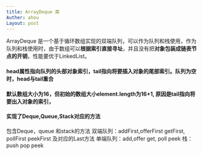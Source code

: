 ```yaml
---
title: ArrayDeque 类
Auther: ahou
Layout: post
---
```


ArrayDeque 是一个基于循环数组实现的双端队列，可以作为队列和栈使用，作为队列和栈使用时，由于数组可以**根据索引直接寻址**，并且没有把**对象包装成链表节点的开销**，性能要优于LinkedList。

#### head属性指向队列的头部对象索引，tail指向将要插入对象的尾部索引。队列为空时，head与tail重合

#### 默认数组大小为16，但初始的数组大小element.length为16+1, 原因是tail指向将要出入对象的索引，

#### 实现了Deque,Queue,Stack对应的方法
包含Deque，queue 和stack的方法
双端队列：addFirst,offerFirst  getFirst, pollFirst  peekFirst  及对应的Last方法
单端队列：add,offer   get, poll  peek
栈： push   pop   peek

####
